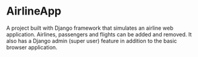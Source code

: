 # AirlineApp
A project built with Django framework that simulates an airline web application. Airlines, passengers and flights can be added and removed. It also has a Django admin (super user) feature in addition to the basic browser application.
